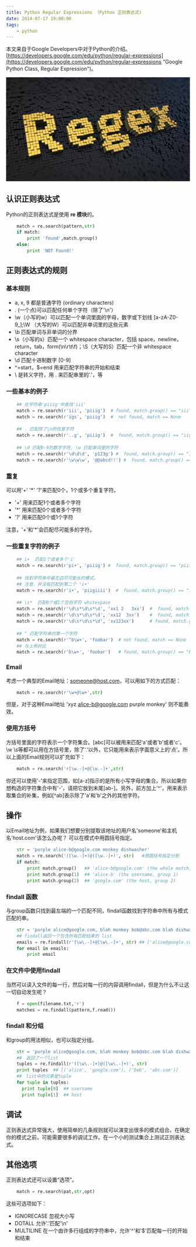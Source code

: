 ```yaml
---
title: Python Regular Expressions （Python 正则表达式)
date: 2014-07-17 19:00:00
tags:
    - python
---
```


本文来自于Google Developers中对于Python的介绍。[https://developers.google.com/edu/python/regular-expressions](https://developers.google.com/edu/python/regular-expressions "Google Python Class, Regular Expression")。

![regex](/img/regex_picture.jpg)
<!-- more -->

## 认识正则表达式 ##

Python的正则表达式是使用 **re 模块**的。


``` py    
    match = re.search(pattern,str)
    if match:
    	print 'found',match.group()
    else:
        print 'NOT Found!'

```

## 正则表达式的规则 ##

### 基本规则 ###
- a, x, 9 都是普通字符 (ordinary characters)
- . (一个点)可以匹配任何单个字符（除了'\n'）
- \w（小写的w）可以匹配一个单词里面的字母，数字或下划线 [a-zA-Z0-9_];\W （大写的W）可以匹配非单词里的这些元素
- \b 匹配单词与非单词的分界
- \s（小写的s）匹配一个 whitespace character，包括 space，newline，return，tab，form(\n\r\t\f)；\S（大写的S）匹配一个非 whitespace character
- \d 匹配十进制数字 [0-9]
- ^=start，$=end 用来匹配字符串的开始和结束
- \ 是转义字符，用 \. 来匹配串里的'.'，等
### 一些基本的例子 ###

``` py
    ## 在字符串'piiig'中查找'iii'
    match = re.search(r'iii', 'piiig')  # found, match.group() == "iii"
    match = re.search(r'igs', 'piiig')  #  not found, match == None

    ## . 匹配除了\n的任意字符
    match = re.search(r'..g', 'piiig')  #  found, match.group() == "iig"

    ## \d 匹配0-9的数字字符, \w 匹配单词里的字符
    match = re.search(r'\d\d\d', 'p123g') #  found, match.group() == "123"
    match = re.search(r'\w\w\w', '@@abcd!!') #  found, match.group() == "abc"   
```

### 重复 ###
可以用'+' '*' '?'来匹配0个，1个或多个重复字符。

- '+' 用来匹配1个或者多个字符
- '*' 用来匹配0个或者多个字符
- '?' 用来匹配0个或1个字符

注意，'+'和'*'会匹配尽可能多的字符。

### 一些重复字符的例子 ###

``` py
    ## i+  匹配1个或者多个'i'
    match = re.search(r'pi+', 'piiig') #  found, match.group() == "piii"

    ## 找到字符串中最左边尽可能长的模式。
    ## 注意，并没有匹配到第二个 'i+'
    match = re.search(r'i+', 'piigiiii')  #  found, match.group() == "ii"

    ## \s*  匹配0个或1个空白字符 whitespace
    match = re.search(r'\d\s*\d\s*\d', 'xx1 2   3xx')  #  found, match.group() == "1 2   3"
    match = re.search(r'\d\s*\d\s*\d', 'xx12  3xx')    #  found, match.group() == "12  3"
    match = re.search(r'\d\s*\d\s*\d', 'xx123xx')      # found, match.group() == "123"

    ## ^ 匹配字符串的第一个字符
    match = re.search(r'^b\w+', 'foobar')  # not found, match == None
    ## 与上例对比
    match = re.search(r'b\w+', 'foobar')   # found, match.group() == "bar"
```

### Email ###
考虑一个典型的Email地址：someone@host.com，可以用如下的方式匹配：

``` py
    match = re.search(r'\w+@\w+',str)
```    

但是，对于这种Email地址 'xyz alice-b@google.com purple monkey' 则不能奏效。

### 使用方括号 ###
方括号里面的字符表示一个字符集合。[abc]可以被用来匹配'a'或者'b'或者'c'。\w \s等都可以用在方括号里，除了'.'以外，它只能用来表示字面意义上的‘点’。所以上面的Email规则可以扩充如下：

``` py
    match = re.search('r[\w.-]+@[\w.-]+',str)
```

你还可以使用'-'来指定范围，如[a-z]指示的是所有小写字母的集合。所以如果你想构造的字符集合中有'-'，请把它放到末尾[ab-]。另外，前方加上'^'，用来表示取集合的补集，例如[^ab]表示除了'a'和'b'之外的其他字符。

## 操作 ##
以Email地址为例，如果我们想要分别提取该地址的用户名'someone'和主机名'host.com'该怎么办呢？
可以在模式中用圆括号指定。

``` py
    str = 'purple alice-b@google.com monkey dishwasher'
    match = re.search('([\w.-]+)@([\w.-]+)', str)   #用圆括号指定分割
    if match:
        print match.group()   ## 'alice-b@google.com' (the whole match)
        print match.group(1)  ## 'alice-b' (the username, group 1)
      	print match.group(2)  ## 'google.com' (the host, group 2)
```

### findall 函数
与group函数只找到最左端的一个匹配不同，findall函数找到字符串中所有与模式匹配的串。

``` py
    str = 'purple alice@google.com, blah monkey bob@abc.com blah dishwasher'
    ## findall返回一个包含所有匹配结果的 list
    emails = re.findall(r'[\w\.-]+@[\w\.-]+', str) ## ['alice@google.com', 'bob@abc.com']
    for email in emails:
        print email
```

### 在文件中使用findall
当然可以读入文件的每一行，然后对每一行的内容调用findall，但是为什么不让这一切自动发生呢？

``` py
	f = open(filename.txt,'r')
	matches = re.findall(pattern,f.read())
```

### findall 和分组
和group的用法相似，也可以指定分组。

``` py
    str = 'purple alice@google.com, blah monkey bob@abc.com blah dishwasher'
    ##　返回了一个list
    tuples = re.findall(r'([\w\.-]+)@([\w\.-]+)', str)
    print tuples  ## [('alice', 'google.com'), ('bob', 'abc.com')]
    ##　list中的元素是tuple
    for tuple in tuples:
      print tuple[0]  ## username
      print tuple[1]  ## host
```

## 调试 ##

正则表达式异常强大，使用简单的几条规则就可以演变出很多的模式组合。在确定你的模式之前，可能需要很多的调试工作。在一个小的测试集合上测试正则表达式。

## 其他选项

正则表达式还可以设置“选项”。

``` py
    match = re.search(pat,str,opt)
```

这些可选项如下：

- IGNORECASE  忽视大小写
- DOTALL  允许'.'匹配'\n'
- MULTILINE  在一个由许多行组成的字符串中，允许'^'和'$'匹配每一行的开始和结束
